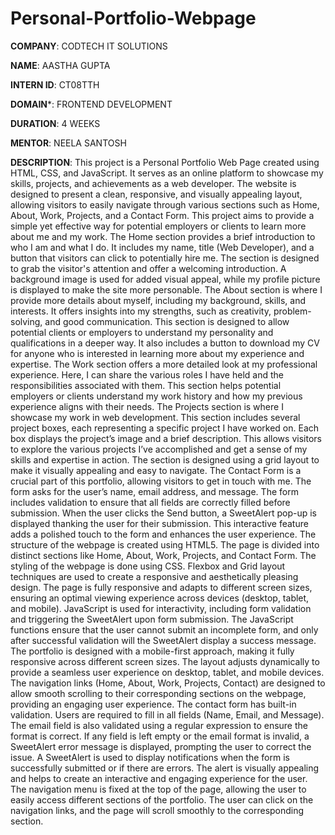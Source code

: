 # Personal-Portfolio-Webpage

**COMPANY**: CODTECH IT SOLUTIONS

**NAME**: AASTHA GUPTA

**INTERN ID**: CT08TTH

**DOMAIN***: FRONTEND DEVELOPMENT

**DURATION**: 4 WEEKS

**MENTOR**: NEELA SANTOSH

**DESCRIPTION**: This project is a Personal Portfolio Web Page created using HTML, CSS, and JavaScript. It serves as an online platform to showcase my skills, projects, and achievements as a web developer. The website is designed to present a clean, responsive, and visually appealing layout, allowing visitors to easily navigate through various sections such as Home, About, Work, Projects, and a Contact Form. This project aims to provide a simple yet effective way for potential employers or clients to learn more about me and my work.
The Home section provides a brief introduction to who I am and what I do. It includes my name, title (Web Developer), and a button that visitors can click to potentially hire me. The section is designed to grab the visitor's attention and offer a welcoming introduction. A background image is used for added visual appeal, while my profile picture is displayed to make the site more personable.
The About section is where I provide more details about myself, including my background, skills, and interests. It offers insights into my strengths, such as creativity, problem-solving, and good communication. This section is designed to allow potential clients or employers to understand my personality and qualifications in a deeper way. It also includes a button to download my CV for anyone who is interested in learning more about my experience and expertise.
The Work section offers a more detailed look at my professional experience. Here, I can share the various roles I have held and the responsibilities associated with them. This section helps potential employers or clients understand my work history and how my previous experience aligns with their needs.
The Projects section is where I showcase my work in web development. This section includes several project boxes, each representing a specific project I have worked on. Each box displays the project’s image and a brief description. This allows visitors to explore the various projects I’ve accomplished and get a sense of my skills and expertise in action. The section is designed using a grid layout to make it visually appealing and easy to navigate.
The Contact Form is a crucial part of this portfolio, allowing visitors to get in touch with me. The form asks for the user’s name, email address, and message. The form includes validation to ensure that all fields are correctly filled before submission. When the user clicks the Send button, a SweetAlert pop-up is displayed thanking the user for their submission. This interactive feature adds a polished touch to the form and enhances the user experience.
The structure of the webpage is created using HTML5. The page is divided into distinct sections like Home, About, Work, Projects, and Contact Form.
The styling of the webpage is done using CSS. Flexbox and Grid layout techniques are used to create a responsive and aesthetically pleasing design. The page is fully responsive and adapts to different screen sizes, ensuring an optimal viewing experience across devices (desktop, tablet, and mobile).
JavaScript is used for interactivity, including form validation and triggering the SweetAlert upon form submission. The JavaScript functions ensure that the user cannot submit an incomplete form, and only after successful validation will the SweetAlert display a success message.
The portfolio is designed with a mobile-first approach, making it fully responsive across different screen sizes. The layout adjusts dynamically to provide a seamless user experience on desktop, tablet, and mobile devices.
The navigation links (Home, About, Work, Projects, Contact) are designed to allow smooth scrolling to their corresponding sections on the webpage, providing an engaging user experience.
The contact form has built-in validation. Users are required to fill in all fields (Name, Email, and Message). The email field is also validated using a regular expression to ensure the format is correct. If any field is left empty or the email format is invalid, a SweetAlert error message is displayed, prompting the user to correct the issue.
A SweetAlert is used to display notifications when the form is successfully submitted or if there are errors. The alert is visually appealing and helps to create an interactive and engaging experience for the user.
The navigation menu is fixed at the top of the page, allowing the user to easily access different sections of the portfolio. The user can click on the navigation links, and the page will scroll smoothly to the corresponding section.
